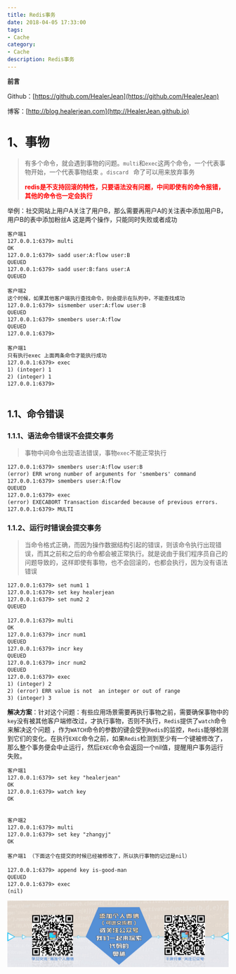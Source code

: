 ```yaml
---
title: Redis事务
date: 2018-04-05 17:33:00
tags: 
- Cache
category: 
- Cache
description: Redis事务
---
```

**前言**     

 Github：[https://github.com/HealerJean](https://github.com/HealerJean)         

 博客：[http://blog.healerjean.com](http://HealerJean.github.io)           



# 1、事物

> 有多个命令，就会遇到事物的问题。`multi`和`exec`这两个命令，一个代表事物开始，一个代表事物结束  。`discard ` 命了可以用来放弃事务    
>
> <font color ="red">**redis是不支持回滚的特性，只要语法没有问题，中间即使有的命令报错，其他的命令也一定会执行** </font> 



举例：社交网站上用户A关注了用户B，那么需要再用户A的关注表中添加用户B，用户B的表中添加粉丝A 这是两个操作，只能同时失败或者成功    


```shell
客户端1
127.0.0.1:6379> multi
OK
127.0.0.1:6379> sadd user:A:flow user:B
QUEUED
127.0.0.1:6379> sadd user:B:fans user:A
QUEUED

客户端2
这个时候，如果其他客户端执行查找命令，则会提示在队列中，不能查找成功
127.0.0.1:6379> sismember user:A:flow user:B
QUEUED
127.0.0.1:6379> smembers user:A:flow 
QUEUED
127.0.0.1:6379> 

客户端1
只有执行exec 上面两条命令才能执行成功
127.0.0.1:6379> exec
1) (integer) 1
2) (integer) 1
127.0.0.1:6379> 


```



## 1.1、命令错误

### 1.1.1、语法命令错误不会提交事务

> 事物中间命令出现语法错误，事物`exec`不能正常执行

```shell
127.0.0.1:6379> smembers user:A:flow user:B
(error) ERR wrong number of arguments for 'smembers' command
127.0.0.1:6379> smembers user:A:flow 
QUEUED
127.0.0.1:6379> exec
(error) EXECABORT Transaction discarded because of previous errors.
127.0.0.1:6379> MULTI
```



### 1.1.2、运行时错误会提交事务

> 当命令格式正确，而因为操作数据结构引起的错误，则该命令执行出现错误，而其之前和之后的命令都会被正常执行。就是说由于我们程序员自己的问题导致的，这样即使有事物，也不会回滚的，也都会执行，因为没有语法错误        

```shell
127.0.0.1:6379> set num1 1
127.0.0.1:6379> set key healerjean
127.0.0.1:6379> set num2 2
QUEUED

127.0.0.1:6379> multi
OK
127.0.0.1:6379> incr num1
QUEUED
127.0.0.1:6379> incr key
QUEUED
127.0.0.1:6379> incr num2
QUEUED
127.0.0.1:6379> exec
1) (integer) 2
2) (error) ERR value is not  an integer or out of range
3) (integer) 3
```





**解决方案**：针对这个问题：有些应用场景需要再执行事物之前，需要确保事物中的`key`没有被其他客户端修改过，才执行事物，否则不执行，`Redis`提供了`watch`命令来解决这个问题  ，作为`WATCH`命令的参数的键会受到`Redis`的监控，`Redis`能够检测到它们的变化。在执行`EXEC`命令之前，如果`Redis`检测到至少有一个键被修改了，那么整个事务便会中止运行，然后`EXEC`命令会返回一个nil值，提醒用户事务运行失败。

```
客户端1
127.0.0.1:6379> set key "healerjean"
OK
127.0.0.1:6379> watch key
OK


客户端2 
127.0.0.1:6379> multi
127.0.0.1:6379> set key "zhangyj"
OK

客户端1 （下面这个在提交的时候已经被修改了，所以执行事物的记过是nil）

127.0.0.1:6379> append key is-good-man
QUEUED
127.0.0.1:6379> exec
(nil)

```





![ContactAuthor](https://raw.githubusercontent.com/HealerJean/HealerJean.github.io/master/assets/img/artical_bottom.jpg)




<!-- Gitalk 评论 start  -->

<link rel="stylesheet" href="https://unpkg.com/gitalk/dist/gitalk.css">
<script src="https://unpkg.com/gitalk@latest/dist/gitalk.min.js"></script> 
<div id="gitalk-container"></div>    
 <script type="text/javascript">
    var gitalk = new Gitalk({
		clientID: `1d164cd85549874d0e3a`,
		clientSecret: `527c3d223d1e6608953e835b547061037d140355`,
		repo: `HealerJean.github.io`,
		owner: 'HealerJean',
		admin: ['HealerJean'],
		id: 'xkIOzhZZ6cOnwpmo',
    });
    gitalk.render('gitalk-container');
</script> 

<!-- Gitalk end -->

